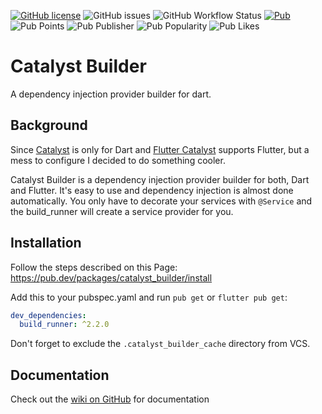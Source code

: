 [![GitHub license](https://img.shields.io/github/license/mintware-de/catalyst_builder.svg)](https://github.com/mintware-de/catalyst_builder/blob/main/packages/catalyst_builder/LICENSE)
![GitHub issues](https://img.shields.io/github/issues/mintware-de/catalyst_builder)
![GitHub Workflow Status](https://img.shields.io/github/actions/workflow/status/mintware-de/catalyst_builder/dart.yml?branch=main)
[![Pub](https://img.shields.io/pub/v/catalyst_builder.svg)](https://pub.dartlang.org/packages/catalyst_builder)
![Pub Points](https://img.shields.io/pub/points/catalyst_builder)
![Pub Publisher](https://img.shields.io/pub/publisher/catalyst_builder)
![Pub Popularity](https://img.shields.io/pub/popularity/catalyst_builder)
![Pub Likes](https://img.shields.io/pub/likes/catalyst_builder)

# Catalyst Builder

A dependency injection provider builder for dart.

## Background

Since [Catalyst](https://github.com/mintware-de/catalyst) is only for Dart
and [Flutter Catalyst](https://github.com/mintware-de/flutter_catalyst)
supports Flutter, but a mess to configure I decided to do something cooler.

Catalyst Builder is a dependency injection provider builder for both, Dart and Flutter. It's easy to use and dependency
injection is almost done automatically. You only have to decorate your services with `@Service` and the build_runner
will create a service provider for you.

## Installation

Follow the steps described on this Page:
https://pub.dev/packages/catalyst_builder/install

Add this to your pubspec.yaml and run `pub get` or `flutter pub get`:

```yaml
dev_dependencies:
  build_runner: ^2.2.0
```

Don't forget to exclude the `.catalyst_builder_cache` directory from VCS.


## Documentation

Check out the [wiki on GitHub](https://github.com/mintware-de/catalyst_builder/wiki) for documentation
